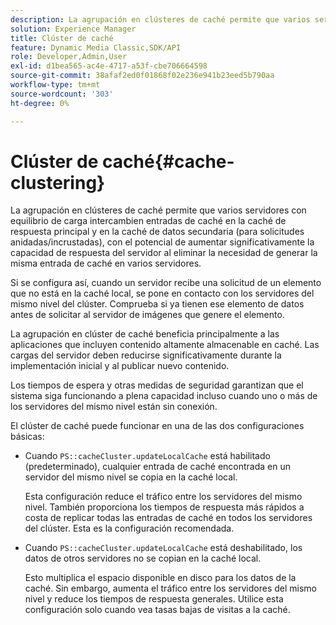 ```yaml
---
description: La agrupación en clústeres de caché permite que varios servidores con equilibrio de carga intercambien entradas de caché en la caché de respuesta principal y en la caché de datos secundaria (para solicitudes anidadas/incrustadas), con el potencial de aumentar significativamente la capacidad de respuesta del servidor al eliminar la necesidad de generar la misma entrada de caché en varios servidores.
solution: Experience Manager
title: Clúster de caché
feature: Dynamic Media Classic,SDK/API
role: Developer,Admin,User
exl-id: d1bea565-ac4e-4717-a53f-cbe706664598
source-git-commit: 38afaf2ed0f01868f02e236e941b23eed5b790aa
workflow-type: tm+mt
source-wordcount: '303'
ht-degree: 0%

---
```


# Clúster de caché{#cache-clustering}

La agrupación en clústeres de caché permite que varios servidores con equilibrio de carga intercambien entradas de caché en la caché de respuesta principal y en la caché de datos secundaria (para solicitudes anidadas/incrustadas), con el potencial de aumentar significativamente la capacidad de respuesta del servidor al eliminar la necesidad de generar la misma entrada de caché en varios servidores.

Si se configura así, cuando un servidor recibe una solicitud de un elemento que no está en la caché local, se pone en contacto con los servidores del mismo nivel del clúster. Comprueba si ya tienen ese elemento de datos antes de solicitar al servidor de imágenes que genere el elemento.

La agrupación en clúster de caché beneficia principalmente a las aplicaciones que incluyen contenido altamente almacenable en caché. Las cargas del servidor deben reducirse significativamente durante la implementación inicial y al publicar nuevo contenido.

Los tiempos de espera y otras medidas de seguridad garantizan que el sistema siga funcionando a plena capacidad incluso cuando uno o más de los servidores del mismo nivel están sin conexión.

El clúster de caché puede funcionar en una de las dos configuraciones básicas:

* Cuando `PS::cacheCluster.updateLocalCache` está habilitado (predeterminado), cualquier entrada de caché encontrada en un servidor del mismo nivel se copia en la caché local.

  Esta configuración reduce el tráfico entre los servidores del mismo nivel. También proporciona los tiempos de respuesta más rápidos a costa de replicar todas las entradas de caché en todos los servidores del clúster. Esta es la configuración recomendada.

* Cuando `PS::cacheCluster.updateLocalCache` está deshabilitado, los datos de otros servidores no se copian en la caché local.

  Esto multiplica el espacio disponible en disco para los datos de la caché. Sin embargo, aumenta el tráfico entre los servidores del mismo nivel y reduce los tiempos de respuesta generales. Utilice esta configuración solo cuando vea tasas bajas de visitas a la caché.
